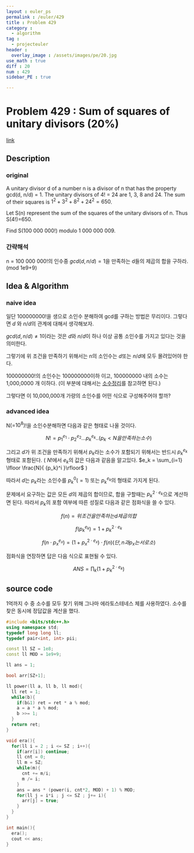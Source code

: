 ```yaml
---
layout : euler_ps
permalink : /euler/429
title : Problem 429
category :
  - algorithm
tag :
  - projecteuler
header :
  overlay_image : /assets/images/pe/20.jpg
use_math : true
diff : 20
num : 429
sidebar_PE : true

---
```


# Problem 429 : Sum of squares of unitary divisors (20%)

[link](https://projecteuler.net/problem=429)

## Description

### original

A unitary divisor d of a number n is a divisor of n that has the property gcd(d, n/d) = 1.
The unitary divisors of 4! = 24 are 1, 3, 8 and 24.
The sum of their squares is $1^2 + 3^2 + 8^2 + 24^2 = 650$.

Let S(n) represent the sum of the squares of the unitary divisors of n. Thus S(4!)=650.

Find S(100 000 000!) modulo 1 000 000 009.

### 간략해석

n = 100 000 000!의 인수중 $gcd(d, n/d) = 1$을 만족하는 d들의 제곱의 합을 구하라. (mod 1e9+9)

## Idea & Algorithm

### naive idea

일단 100000000!을 생으로 소인수 분해하여 gcd를 구하는 방법은 무리이다. 그렇다면 $d$ 와 $n/d$의 관계에 대해서 생각해보자.

$gcd(d, n/d) \neq 1$이라는 것은 $d$와 $n/d$이 하나 이상 공통 소인수를 가지고 있다는 것을 의미한다.

그렇기에 위 조건을 만족하기 위해서는 n의 소인수는 $d$또는 $n/d$에 모두 몰려있어야 한다.

100000000!의 소인수는 100000000이하 이고, 100000000 내의 소수는 1,000,0000 개 이하다. (이 부분에 대해서는 [소수정리](https://en.wikipedia.org/wiki/Prime_number_theorem)를 참고하면 된다.)

그렇다면 이 10,000,000개 가량의 소인수를 어떤 식으로 구성해주어야 할까?

### advanced idea

N(=$10^8$)!을 소인수분해하면 다음과 같은 형태로 나올 것이다.

$$N! = {p_1}^{e_1}\cdot {p_2}^{e_2}...{p_k}^{e_k}.. (p_k < N 을 만족하는 소수)$$

그리고 $d$가 위 조건을 만족하기 위해서 $p_k$라는 소수가 포함되기 위해서는 반드시 ${p_k}^{e_k}$형태로 포함된다.
( $N!$에서 $e_k$의 값은 다음과 같음을 알고있다. $e_k = \sum_{i=1} \lfloor \frac{N}{ {p_k}^i }\rfloor$ )

따라서 $d$는 $p_k$라는 소인수를 ${p_k}^0(=1)$ 또는 ${p_k}^{e_k}$의 형태로 가지게 된다.

문제에서 요구하는 값은 모든 $d$의 제곱의 합이므로, 합을 구할때는 ${p_k}^{2\cdot e_k}$으로 계산하면 된다. 따라서 ${p_k}$의 포함 여부에 따른 성질로 다음과 같은 점화식을 쓸 수 있다.

$$f(n) = 위 조건을 만족하는 d 제곱의 합$$

$$f({p_k}^{e_k}) = 1 + {p_k}^{2\cdot e_k}$$

$$f(n \cdot {p_x}^{e_x}) = (1+{p_x}^{2\cdot e_x}) \cdot f(n) (단, n과 p_x는 서로소)$$


점화식을 연장하면 답은 다음 식으로 표현될 수 있다.

$$ANS = \prod_{k} (1+{p_k}^{2\cdot e_k})$$


## source code

1억까지 수 중 소수를 모두 찾기 위해 그나마 에라토스테네스 체를 사용하였다. 소수를 찾은 동시에 정답값을 계산을 했다.

``` cpp
#include <bits/stdc++.h>
using namespace std;
typedef long long ll;
typedef pair<int, int> pii;

const ll SZ = 1e8;
const ll MOD = 1e9+9;

ll ans = 1;

bool arr[SZ+1];

ll power(ll a, ll b, ll mod){
  ll ret = 1;
  while(b){
    if(b&1) ret = ret * a % mod;
    a = a * a % mod;
    b >>= 1;
  }
  return ret;
}

void era(){
  for(ll i = 2 ; i <= SZ ; i++){
    if(arr[i]) continue;
    ll cnt = 0;
    ll m = SZ;
    while(m){
      cnt += m/i;
      m /= i;
    }
    ans = ans * (power(i, cnt*2, MOD) + 1) % MOD;
    for(ll j = i*i ; j <= SZ ; j+= i){
      arr[j] = true;
    }
  }
}

int main(){
  era();
  cout << ans;
}
```
